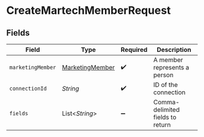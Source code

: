 # CreateMartechMemberRequest


## Fields

| Field                                                     | Type                                                      | Required                                                  | Description                                               |
| --------------------------------------------------------- | --------------------------------------------------------- | --------------------------------------------------------- | --------------------------------------------------------- |
| `marketingMember`                                         | [MarketingMember](../../models/shared/MarketingMember.md) | :heavy_check_mark:                                        | A member represents a person                              |
| `connectionId`                                            | *String*                                                  | :heavy_check_mark:                                        | ID of the connection                                      |
| `fields`                                                  | List\<*String*>                                           | :heavy_minus_sign:                                        | Comma-delimited fields to return                          |